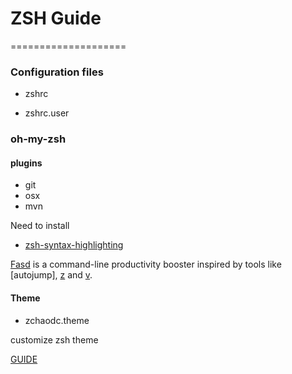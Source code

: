 # ZSH Guide

====================


### Configuration files

* zshrc

* zshrc.user

### oh-my-zsh

#### plugins 
* git 
* osx
* mvn 

Need to install 

- [zsh-syntax-highlighting](https://github.com/zsh-users/zsh-syntax-highlighting)

[Fasd](https://github.com/clvv/fasd) is a command-line productivity booster inspired by tools like 
[autojump],
[z](https://github.com/rupa/z) 
and [v]().

#### Theme 

* zchaodc.theme

customize zsh theme


[GUIDE](http://doppnet.com/2013/01/10-super-powers-for-your-shell/)
